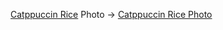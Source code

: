[Catppuccin Rice](https://github.com/GlitchMill/dotfiles/tree/catppuccin)
Photo ->
[Catppuccin Rice Photo](Rice.png)
